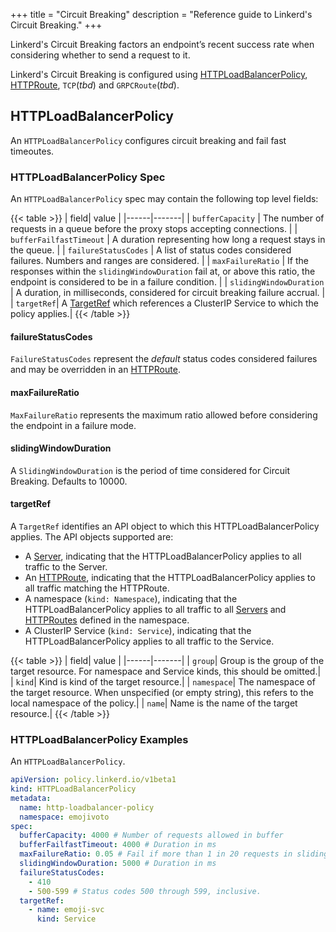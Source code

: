 +++
title = "Circuit Breaking"
description = "Reference guide to Linkerd's Circuit Breaking."
+++

Linkerd's Circuit Breaking factors an endpoint’s recent success rate when
considering whether to send a request to it.

Linkerd's Circuit Breaking is configured using [HTTPLoadBalancerPolicy],
[HTTPRoute](../authorization-policy/#httproute), `TCP`(_tbd_) and `GRPCRoute`(_tbd_).

## HTTPLoadBalancerPolicy

An `HTTPLoadBalancerPolicy` configures circuit breaking and fail fast timeoutes.

### HTTPLoadBalancerPolicy Spec

An `HTTPLoadBalancerPolicy` spec may contain the following top level fields:

{{< table >}}
| field| value |
|------|-------|
| `bufferCapacity` | The number of requests in a queue before the proxy stops accepting connections. |
| `bufferFailfastTimeout` | A duration representing how long a request stays in the queue. |
| `failureStatusCodes` | A list of status codes considered failures. Numbers and ranges are considered. |
| `maxFailureRatio` | If the responses within the `slidingWindowDuration` fail at, or above this ratio, the endpoint is considered to be in a failure condition. |
| `slidingWindowDuration` | A duration, in milliseconds, considered for circuit breaking failure accrual.  |
| `targetRef`| A [TargetRef](#targetref) which references a ClusterIP Service to which the policy applies.|
{{< /table >}}

#### failureStatusCodes

`FailureStatusCodes` represent the _default_ status codes considered failures and may be overridden in an
[HTTPRoute].

#### maxFailureRatio

`MaxFailureRatio` represents the maximum ratio allowed before considering the endpoint in a failure mode.

#### slidingWindowDuration

A `SlidingWindowDuration` is the period of time considered for Circuit Breaking. Defaults to 10000.

#### targetRef

A `TargetRef` identifies an API object to which this HTTPLoadBalancerPolicy
applies. The API objects supported are:

- A [Server](../authorization-policy/#server), indicating that the
  HTTPLoadBalancerPolicy applies to all traffic to the Server.
- An [HTTPRoute](../authorization-policy/#httproute), indicating that the
  HTTPLoadBalancerPolicy applies to all traffic matching the HTTPRoute.
- A namespace (`kind: Namespace`), indicating that the HTTPLoadBalancerPolicy
  applies to all traffic to all [Servers](../authorization-policy/#server) and
  [HTTPRoutes](../authorization-policy/#httproute) defined in the namespace.
- A ClusterIP Service (`kind: Service`), indicating that the HTTPLoadBalancerPolicy
  applies to all traffic to the Service.

{{< table >}}
| field| value |
|------|-------|
| `group`| Group is the group of the target resource. For namespace and Service kinds, this should be omitted.|
| `kind`| Kind is kind of the target resource.|
| `namespace`| The namespace of the target resource. When unspecified (or empty string), this refers to the local namespace of the policy.|
| `name`| Name is the name of the target resource.|
{{< /table >}}

### HTTPLoadBalancerPolicy Examples

An `HTTPLoadBalancerPolicy`.

```yaml
apiVersion: policy.linkerd.io/v1beta1
kind: HTTPLoadBalancerPolicy
metadata:
  name: http-loadbalancer-policy
  namespace: emojivoto
spec:
  bufferCapacity: 4000 # Number of requests allowed in buffer
  bufferFailfastTimeout: 4000 # Duration in ms
  maxFailureRatio: 0.05 # Fail if more than 1 in 20 requests in slidingWindowDuration fail 
  slidingWindowDuration: 5000 # Duration in ms
  failureStatusCodes:
    - 410
    - 500-599 # Status codes 500 through 599, inclusive.
  targetRef:
    - name: emoji-svc
      kind: Service
```

[HTTPRoute]: #httproute
[HTTPRoutes]: #httproute
[HTTPLoadBalancerPolicy]: #httploadbalancerpolicy
[HTTPLoadBalancerPolicies]: #httploadbalancerpolicy
